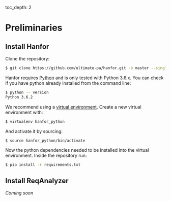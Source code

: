 toc_depth: 2

# Preliminaries
## Install Hanfor 
Clone the repository:
```bash
$ git clone https://github.com/ultimate-pa/hanfor.git -b master --single-branch /your/hanfor/destination 
```

Hanfor requires [Python](https://www.python.org/) and is only tested with Python 3.6.x.
You can check if you have python already installed from the command line:
```bash
$ python -- version
Python 3.6.2
```

We recommend using a [virtual environment](https://virtualenv.pypa.io/en/latest/installation/). Create a new virtual environment with: 
```bash
$ virtualenv hanfor_python 
```
And activate it by sourcing:
```bash
$ source hanfor_python/bin/activate
```

Now the python dependencies needed to be installed into the virtual environment.
Inside the repository run:
```bash
$ pip install -r requirements.txt
```

## Install ReqAnalyzer
*Coming soon*